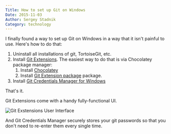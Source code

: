 ```yaml
---
Title: How to set up Git on Windows
Date: 2015-11-03
Author: Sergey Stadnik
Category: technology
---
```


I finally found a way to set up Git on Windows in a way that it isn't painful to use. Here's how to do that:


1. Uninstall all installations of git, TortoiseGit, etc.
1. Install [Git Extensions](https://gitextensions.github.io/). The easiest way to do that is via Chocolatey package manager:
    1. Install [Chocolatey](https://chocolatey.org/)
    1. Install [Git Extension package](https://chocolatey.org/packages/gitextensions) package.
1. Install [Git Credentials Manager for Windows](https://github.com/Microsoft/Git-Credential-Manager-for-Windows)

That's it.

Git Extensions come with a handy fully-functional UI.

![Git Exstensions User Interface]({filename}/images/2015-11-03_git_extensions.png)

And Git Credentials Manager securely stores your git passwords so that you don't need to re-enter them every single time.